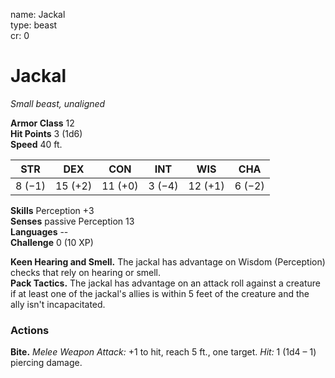 name: Jackal    
type: beast    
cr: 0

# Jackal 
_Small beast, unaligned_

**Armor Class** 12    
**Hit Points** 3 (1d6)    
**Speed** 40 ft.

| STR     | DEX     | CON     | INT     | WIS     | CHA     |
|---------|---------|---------|---------|---------|---------|
| 8 (−1)  | 15 (+2) | 11 (+0) | 3 (−4)  | 12 (+1) | 6 (−2)  | 

**Skills** Perception +3    
**Senses** passive Perception 13    
**Languages** --    
**Challenge** 0 (10 XP)

**Keen Hearing and Smell.** The jackal has advantage on Wisdom (Perception) checks that rely on hearing or smell.    
**Pack Tactics.** The jackal has advantage on an attack roll against a creature if at least one of the jackal's allies is within 5 feet of the creature and the ally isn't incapacitated.

### Actions
**Bite.** _Melee Weapon Attack:_ +1 to hit, reach 5 ft., one target. _Hit:_ 1 (1d4 – 1) piercing damage. 
